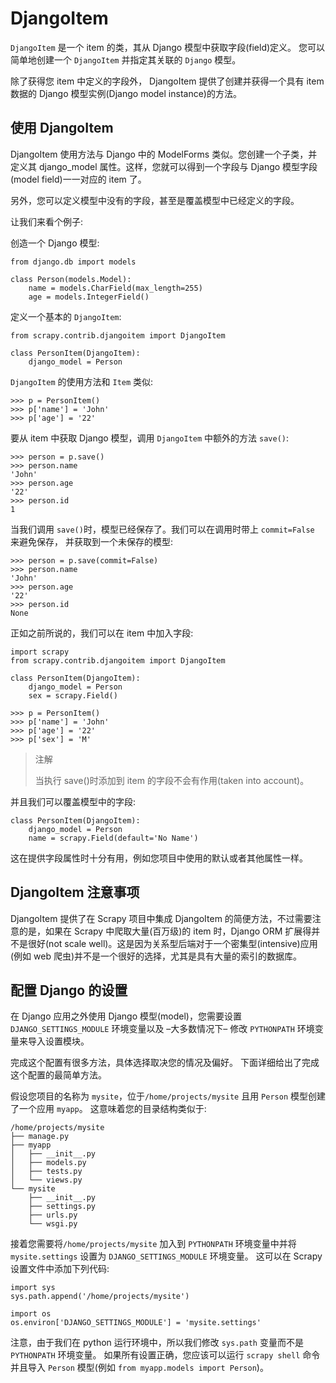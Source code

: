 # DjangoItem

`DjangoItem` 是一个 item 的类，其从 Django 模型中获取字段(field)定义。 您可以简单地创建一个 `DjangoItem` 并指定其关联的 `Django` 模型。

除了获得您 item 中定义的字段外， DjangoItem 提供了创建并获得一个具有 item 数据的 Django 模型实例(Django model instance)的方法。

## 使用 DjangoItem

DjangoItem 使用方法与 Django 中的 ModelForms 类似。您创建一个子类，并定义其 django_model 属性。这样，您就可以得到一个字段与 Django 模型字段(model field)一一对应的 item 了。

另外，您可以定义模型中没有的字段，甚至是覆盖模型中已经定义的字段。

让我们来看个例子:

创造一个 Django 模型:

```
from django.db import models

class Person(models.Model):
    name = models.CharField(max_length=255)
    age = models.IntegerField()
```

定义一个基本的 `DjangoItem`:

```
from scrapy.contrib.djangoitem import DjangoItem

class PersonItem(DjangoItem):
    django_model = Person
```

`DjangoItem` 的使用方法和 `Item` 类似:

```
>>> p = PersonItem()
>>> p['name'] = 'John'
>>> p['age'] = '22'
```

要从 item 中获取 Django 模型，调用 `DjangoItem` 中额外的方法 `save()`:

```
>>> person = p.save()
>>> person.name
'John'
>>> person.age
'22'
>>> person.id
1
```

当我们调用 `save()`时，模型已经保存了。我们可以在调用时带上 `commit=False` 来避免保存， 并获取到一个未保存的模型:

```
>>> person = p.save(commit=False)
>>> person.name
'John'
>>> person.age
'22'
>>> person.id
None
```

正如之前所说的，我们可以在 item 中加入字段:

```
import scrapy
from scrapy.contrib.djangoitem import DjangoItem

class PersonItem(DjangoItem):
    django_model = Person
    sex = scrapy.Field()
```

```
>>> p = PersonItem()
>>> p['name'] = 'John'
>>> p['age'] = '22'
>>> p['sex'] = 'M'
```

> 注解
> 
> 当执行 save()时添加到 item 的字段不会有作用(taken into account)。

并且我们可以覆盖模型中的字段:

```
class PersonItem(DjangoItem):
    django_model = Person
    name = scrapy.Field(default='No Name')
```

这在提供字段属性时十分有用，例如您项目中使用的默认或者其他属性一样。

## DjangoItem 注意事项

DjangoItem 提供了在 Scrapy 项目中集成 DjangoItem 的简便方法，不过需要注意的是，如果在 Scrapy 中爬取大量(百万级)的 item 时，Django ORM 扩展得并不是很好(not scale well)。这是因为关系型后端对于一个密集型(intensive)应用(例如 web 爬虫)并不是一个很好的选择，尤其是具有大量的索引的数据库。

## 配置 Django 的设置

在 Django 应用之外使用 Django 模型(model)，您需要设置 `DJANGO_SETTINGS_MODULE` 环境变量以及 –大多数情况下– 修改 `PYTHONPATH` 环境变量来导入设置模块。

完成这个配置有很多方法，具体选择取决您的情况及偏好。 下面详细给出了完成这个配置的最简单方法。

假设您项目的名称为 `mysite`，位于`/home/projects/mysite` 且用 `Person` 模型创建了一个应用 `myapp`。 这意味着您的目录结构类似于:

```
/home/projects/mysite
├── manage.py
├── myapp
│   ├── __init__.py
│   ├── models.py
│   ├── tests.py
│   └── views.py
└── mysite
    ├── __init__.py
    ├── settings.py
    ├── urls.py
    └── wsgi.py
```

接着您需要将`/home/projects/mysite` 加入到 `PYTHONPATH` 环境变量中并将 `mysite.settings` 设置为 `DJANGO_SETTINGS_MODULE` 环境变量。 这可以在 Scrapy 设置文件中添加下列代码:

```
import sys
sys.path.append('/home/projects/mysite')

import os
os.environ['DJANGO_SETTINGS_MODULE'] = 'mysite.settings'
```

注意，由于我们在 python 运行环境中，所以我们修改 `sys.path` 变量而不是 `PYTHONPATH` 环境变量。 如果所有设置正确，您应该可以运行 `scrapy shell` 命令并且导入 `Person` 模型(例如 `from myapp.models import Person`)。
